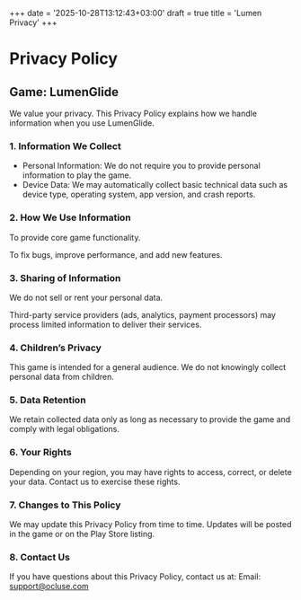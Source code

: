 +++
date = '2025-10-28T13:12:43+03:00'
draft = true
title = 'Lumen Privacy'
+++
# Privacy Policy

## Game: LumenGlide

We value your privacy. This Privacy Policy explains how we handle information when you use LumenGlide.

### 1. Information We Collect

- Personal Information: We do not require you to provide personal information to play the game.
- Device Data: We may automatically collect basic technical data such as device type, operating system, app version, and crash reports.

### 2. How We Use Information

To provide core game functionality.

To fix bugs, improve performance, and add new features.


### 3. Sharing of Information

We do not sell or rent your personal data.

Third-party service providers (ads, analytics, payment processors) may process limited information to deliver their services.

### 4. Children’s Privacy

This game is intended for a general audience. We do not knowingly collect personal data from children.

### 5. Data Retention

We retain collected data only as long as necessary to provide the game and comply with legal obligations.

### 6. Your Rights

Depending on your region, you may have rights to access, correct, or delete your data. Contact us to exercise these rights.

### 7. Changes to This Policy

We may update this Privacy Policy from time to time. Updates will be posted in the game or on the Play Store listing.

### 8. Contact Us

If you have questions about this Privacy Policy, contact us at:
Email: support@ocluse.com

